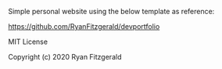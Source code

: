 Simple personal website using the below template as reference:

https://github.com/RyanFitzgerald/devportfolio

MIT License

Copyright (c) 2020 Ryan Fitzgerald
